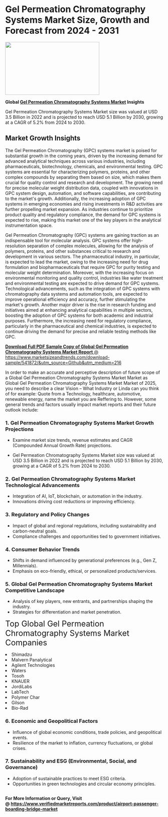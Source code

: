 <H1>Gel Permeation Chromatography Systems Market Size, Growth and Forecast from 2024 - 2031</H1><img class="aligncenter size-medium wp-image-584254" src="https://thirdeyenews.in/wp-content/uploads/2024/09/Global-Market-Research-300x168.jpeg" alt="" width="300" height="168" /><p><strong>Global&nbsp;<a href="https://www.marketsizeandtrends.com/download-sample/541872/&amp;utm_source=Github&utm_medium=216">Gel Permeation Chromatography Systems Market</a> Insights</strong></p><p>Gel Permeation Chromatography Systems Market size was valued at USD 3.5 Billion in 2022 and is projected to reach USD 5.1 Billion by 2030, growing at a CAGR of 5.2% from 2024 to 2030.</p><p><h2>Market Growth Insights</h2> <p>The Gel Permeation Chromatography (GPC) systems market is poised for substantial growth in the coming years, driven by the increasing demand for advanced analytical techniques across various industries, including pharmaceuticals, biotechnology, chemicals, and environmental testing. GPC systems are essential for characterizing polymers, proteins, and other complex compounds by separating them based on size, which makes them crucial for quality control and research and development. The growing need for precise molecular weight distribution data, coupled with innovations in GPC system design, automation, and software capabilities, are contributing to the market's growth. Additionally, the increasing adoption of GPC systems in emerging economies and rising investments in R&D activities are further propelling market expansion. As industries continue to prioritize product quality and regulatory compliance, the demand for GPC systems is expected to rise, making this market one of the key players in the analytical instrumentation space.</p> <p><a href="#"></a></p> <p>Gel Permeation Chromatography (GPC) systems are gaining traction as an indispensable tool for molecular analysis. GPC systems offer high-resolution separation of complex molecules, allowing for the analysis of polymers, proteins, and other substances critical to research and development in various sectors. The pharmaceutical industry, in particular, is expected to lead the market, owing to the increasing need for drug formulation and biopharmaceuticals that require GPC for purity testing and molecular weight determination. Moreover, with the increasing focus on environmental monitoring and quality control, industries like water treatment and environmental testing are expected to drive demand for GPC systems. Technological advancements, such as the integration of GPC systems with chromatography data systems and automation tools, are expected to improve operational efficiency and accuracy, further stimulating the market's growth. Another major driver is the rise in research funding and initiatives aimed at enhancing analytical capabilities in multiple sectors, boosting the adoption of GPC systems for both academic and industrial purposes. Furthermore, the increasing need for regulatory compliance, particularly in the pharmaceutical and chemical industries, is expected to continue driving the demand for precise and reliable testing methods like GPC.</p> <p><a href="#"></p><p><span class=""><strong>Download Full PDF Sample Copy of Global Gel Permeation Chromatography Systems Market Report</strong> @ <a href="https://www.marketsizeandtrends.com/download-sample/541872/&amp;utm_source=Github&utm_medium=216" target="_blank">https://www.marketsizeandtrends.com/download-sample/541872/&amp;utm_source=Github&utm_medium=216</a></span></p><p>In order to make an accurate and perceptive description of future scope of a Global&nbsp;Gel Permeation Chromatography Systems Market Market as Global&nbsp;Gel Permeation Chromatography Systems Market Market of 2025, you need to describe a clear Vision &ndash; What Industry or Linda can you think of for example: Quote from a Technology, healthcare, automotive, renewable energy, name the market you are Reffering to. However, some general trends and factors usually impact market reports and their future outlook include:</p><h3>1.&nbsp;<strong>Gel Permeation Chromatography Systems Market Growth Projections</strong></h3><ul><li>Examine market size trends, revenue estimates and CAGR (Compounded Annual Growth Rate) projections.</li><li><p>Gel Permeation Chromatography Systems Market size was valued at USD 3.5 Billion in 2022 and is projected to reach USD 5.1 Billion by 2030, growing at a CAGR of 5.2% from 2024 to 2030.</p></li></ul><h3>2.&nbsp;<strong>Gel Permeation Chromatography Systems Market Technological Advancements</strong></h3><ul><li>Integration of AI, IoT, blockchain, or automation in the industry.</li><li>Innovations driving cost reductions or improving efficiency.</li></ul><h3>3.&nbsp;<strong>Regulatory and Policy Changes</strong></h3><ul><li>Impact of global and regional regulations, including sustainability and carbon-neutral goals.</li><li>Compliance challenges and opportunities tied to government initiatives.</li></ul><h3>4.&nbsp;<strong>Consumer Behavior Trends</strong></h3><ul><li>Shifts in demand influenced by generational preferences (e.g., Gen Z, Millennials).</li><li>Emphasis on eco-friendly, ethical, or personalized products/services.</li></ul><h3>5.&nbsp;<strong>Global Gel Permeation Chromatography Systems Market Competitive Landscape</strong></h3><ul><li>Analysis of key players, new entrants, and partnerships shaping the industry.</li><li>Strategies for differentiation and market penetration.</li></ul><p data-pm-slice="1 1 []"><span style="color: inherit; font-family: inherit; font-size: 25px;">Top Global Gel Permeation Chromatography Systems Market Companies</span></p><div class="" data-test-id=""><p><li>Shimadzu</li><li> Malvern Panalytical</li><li> Agilent Technologies</li><li> Waters</li><li> Tosoh</li><li> KNAUER</li><li> JordiLabs</li><li> LabTech</li><li> Polymer Char</li><li> Gilson</li><li> Bio-Rad</li></p></div><h3>6.&nbsp;<strong>Economic and Geopolitical Factors</strong></h3><ul><li>Influence of global economic conditions, trade policies, and geopolitical events.</li><li>Resilience of the market to inflation, currency fluctuations, or global crises.</li></ul><h3>7.&nbsp;<strong>Sustainability and ESG (Environmental, Social, and Governance)</strong></h3><ul><li>Adoption of sustainable practices to meet ESG criteria.</li><li>Opportunities in green technologies and circular economy principles.</li></ul><h2><strong style="font-size: 14px;">For More Information or Query, Visit @&nbsp;</strong><a style="background-color: #ffffff; font-size: 14px;" href="https://www.marketsizeandtrends.com/report/gel-permeation-chromatography-systems-market/" target="_blank">https://www.verifiedmarketreports.com/product/airport-passenger-boarding-bridge-market</a></h2>
